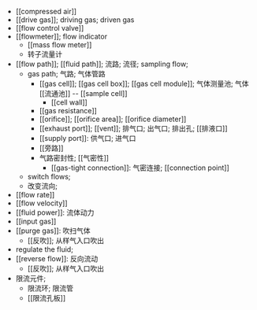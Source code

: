 - [[compressed air]]
- [[drive gas]]; driving gas; driven gas
- [[flow control valve]]
- [[flowmeter]]; flow indicator
    - [[mass flow meter]]
    - 转子流量计
- [[flow path]]; [[fluid path]]; 流路; 流径; sampling flow; 
    - gas path; 气路; 气体管路
        - [[gas cell]]; [[gas cell box]]; [[gas cell module]]; 气体测量池; 气体[[流通池]] -- [[sample cell]]
            - [[cell wall]]
        - [[gas resistance]]
        - [[orifice]]; [[orifice area]]; [[orifice diameter]]
        - [[exhaust port]]; [[vent]]; 排气口; 出气口; 排出孔; [[排液口]]
        - [[supply port]]: 供气口; 进气口
        - [[旁路]]
        - 气路密封性; [[气密性]]
            - [[gas-tight connection]]: 气密连接; [[connection point]]
    - switch flows;
    - 改变流向;
- [[flow rate]]
- [[flow velocity]]
- [[fluid power]]: 流体动力
- [[input gas]]
- [[purge gas]]: 吹扫气体
    - [[反吹]]; 从样气入口吹出
- regulate the fluid;
- [[reverse flow]]: 反向流动
    - [[反吹]]; 从样气入口吹出
- 限流元件;
    - 限流环; 限流管
    - [[限流孔板]]

